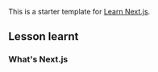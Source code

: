 This is a starter template for [Learn Next.js](https://nextjs.org/learn).

## Lesson learnt

### What's Next.js